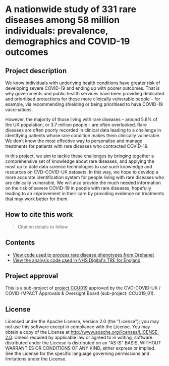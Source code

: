 # A nationwide study of 331 rare diseases among 58 million individuals: prevalence, demographics and COVID-19 outcomes

## Project description

We know individuals with underlying health conditions have greater risk of developing severe COVID-19 and ending up with poorer outcomes. That is why governments and public health services have been providing dedicated and prioritised protections for these more clinically vulnerable people – for example, via recommending shielding or being prioritised to have COVID-19 vaccinations.

However, the majority of those living with rare diseases – around 5.8% of the UK population, or 3.7 million people - are often overlooked. Rare diseases are often poorly recorded in clinical data leading to a challenge in identifying patients whose rare condition makes them clinically vulnerable. We don’t know the most effective way to personalise and manage treatments for patients with rare diseases who contracted COVID-19.

In this project, we aim to tackle these challenges by bringing together a comprehensive set of knowledge about rare diseases, and applying the most up to date data science technologies to use such knowledge and resources on CVD-COVID-UK datasets. In this way, we hope to develop a more accurate identification system for people living with rare diseases who are clinically vulnerable. We will also provide the much needed information on the risk of severe COVID-19 in people with rare diseases, hopefully leading to an improvement in their care by providing evidence on treatments that may work better for them.

## How to cite this work
> Citation details to follow

## Contents

* [View code used to process rare disease phenotypes from Orphanet](https://github.com/BHFDSC/CCU019_01/tree/main/code/00_orphanet_rd_selection)
* [View the analysis code used in NHS Digital's TRE for England](https://github.com/BHFDSC/CCU019_01/tree/main/code)


## Project approval

This is a sub-project of [project CCU019](https://github.com/BHFDSC/CCU019) approved by the CVD-COVID-UK / COVID-IMPACT Approvals & Oversight Board (sub-project: CCU019_01).

## License

Licensed under the Apache License, Version 2.0 (the "License"); you may not use this software except in compliance with the License. You may obtain a copy of the License at http://www.apache.org/licenses/LICENSE-2.0. Unless required by applicable law or agreed to in writing, software distributed under the License is distributed on an "AS IS" BASIS, WITHOUT WARRANTIES OR CONDITIONS OF ANY KIND, either express or implied. See the License for the specific language governing permissions and limitations under the License.
